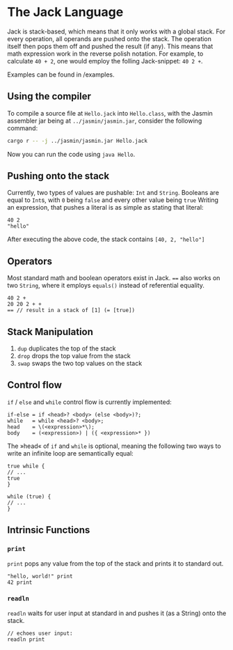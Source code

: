 # The Jack Language

Jack is stack-based, which means that it only works with a global stack. For
every operation, all operands are pushed onto the stack. The operation itself
then pops them off and pushed the result (if any). This means that math
expression work in the reverse polish notation. For example, to calculate
`40 + 2`, one would employ the folling Jack-snippet: `40 2 +`.

Examples can be found in /examples.

## Using the compiler

To compile a source file at `Hello.jack` into `Hello.class`, with the Jasmin
assembler jar being at `../jasmin/jasmin.jar`, consider the
following command:

```bash
cargo r -- -j ../jasmin/jasmin.jar Hello.jack
```

Now you can run the code using `java Hello`.

## Pushing onto the stack

Currently, two types of values are pushable: `Int` and `String`. Booleans are
equal to `Int`s, with `0` being `false` and every other value being `true`
Writing an expression, that pushes a literal is as simple as stating that
literal:

```forth
40 2
"hello"
```

After executing the above code, the stack contains `[40, 2, "hello"]`

## Operators

Most standard math and boolean operators exist in Jack. `==` also works on two
`String`, where it employs `equals()` instead of referential equality.

```forth
40 2 +
20 20 2 + +
== // result in a stack of [1] (= [true])
```

## Stack Manipulation

1. `dup` duplicates the top of the stack
2. `drop` drops the top value from the stack
3. `swap` swaps the two top values on the stack

## Control flow

`if` / `else` and `while` control flow is currently implemented:

```ebnf
if-else = if <head>? <body> (else <body>)?;
while   = while <head>? <body>;
head    = \(<expression>*\);
body    = (<expression>) | ({ <expression>* })
```

The »head« of `if` and `while` is optional, meaning the following two ways to
write an infinite loop are semantically equal:

```
true while {
// ...
true
}

while (true) {
// ...
}
```

## Intrinsic Functions

### `print`

`print` pops any value from the top of the stack and prints it to standard out.

```forth
"hello, world!" print
42 print
```

### `readln`

`readln` waits for user input at standard in and pushes it (as a String) onto
the stack.

```forth
// echoes user input:
readln print
```

